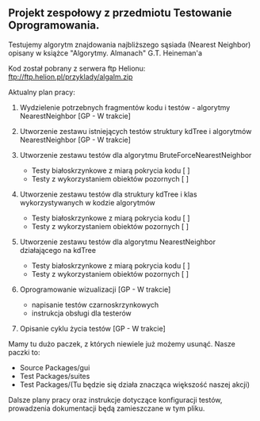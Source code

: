 Projekt zespołowy z przedmiotu Testowanie Oprogramowania.
-----------------------------------

Testujemy algorytm znajdowania najbliższego sąsiada (Nearest Neighbor) opisany w książce "Algorytmy. Almanach" G.T. Heineman'a

Kod został pobrany z serwera ftp Helionu: ftp://ftp.helion.pl/przyklady/algalm.zip

Aktualny plan pracy:

1.  Wydzielenie potrzebnych fragmentów kodu i testów - algorytmy NearestNeighbor [GP - W trakcie]

2.  Utworzenie zestawu istniejących testów struktury kdTree i algorytmów NearestNeighbor [GP - W trakcie]

3.  Utworzenie zestawu testów dla algorytmu BruteForceNearestNeighbor
    * Testy białoskrzynkowe z miarą pokrycia kodu [ ]
    * Testy z wykorzystaniem obiektów pozornych [ ]

4.  Utworzenie zestawu testów dla struktury kdTree i klas wykorzystywanych w kodzie algorytmów 
    * Testy białoskrzynkowe z miarą pokrycia kodu [ ]
    * Testy z wykorzystaniem obiektów pozornych [ ]

5.  Utworzenie zestawu testów dla algorytmu NearestNeighbor działającego na kdTree
    * Testy białoskrzynkowe z miarą pokrycia kodu [ ]
    * Testy z wykorzystaniem obiektów pozornych [ ]

6.  Oprogramowanie wizualizacji [GP - W trakcie]
    * napisanie testów czarnoskrzynkowych
    * instrukcja obsługi dla testerów

7.  Opisanie cyklu życia testów [GP - W trakcie]


Mamy tu dużo paczek, z których niewiele już możemy usunąć. Nasze paczki to:

   - Source Packages/gui
   - Test Packages/suites
   - Test Packages/(Tu będzie się działa znacząca większość naszej akcji)

Dalsze plany pracy oraz instrukcje dotyczące konfiguracji testów, prowadzenia dokumentacji będą zamieszczane w tym pliku.
